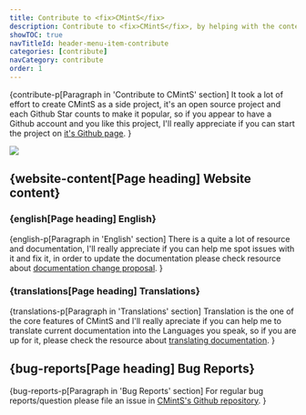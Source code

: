 ```yaml
---
title: Contribute to <fix>CMintS</fix>
description: Contribute to <fix>CMintS</fix>, by helping with the content maintainment, translations and etc.
showTOC: true
navTitleId: header-menu-item-contribute
categories: [contribute]
navCategory: contribute
order: 1
---
```


{contribute-p[Paragraph in 'Contribute to CMintS' section]
It took a lot of effort to create <fix>CMintS</fix> as a side project, it's an
open source project and each Github Star counts to make it popular, so if you
appear to have a Github account and you like this project, I'll really
appreciate if you can start the project on [it's Github
page](https://github.com/cmints/cmints).
}

![](/images/contribute/github-star.png)

## {website-content[Page heading] Website content}

### {english[Page heading] English}

{english-p[Paragraph in 'English' section]
There is a quite a lot of resource and documentation, I'll really appreciate if
you can help me spot issues with it and fix it, in order to update the
documentation please check resource about [documentation change
proposal](/contribute/documentation).
}

### {translations[Page heading] Translations}

{translations-p[Paragraph in 'Translations' section]
Translation is the one of the core features of <fix>CMintS</fix> and I'll really
apreciate if you can help me to translate current documentation into the
Languages you speak, so if you are up for it, please check the resource about
[translating documentation](/contribute/translation).
}

## {bug-reports[Page heading] Bug Reports}

{bug-reports-p[Paragraph in 'Bug Reports' section]
For regular bug reports/question please file an issue in [CMintS's Github
repository](https://github.com/cmints/cmints/issues).
}
